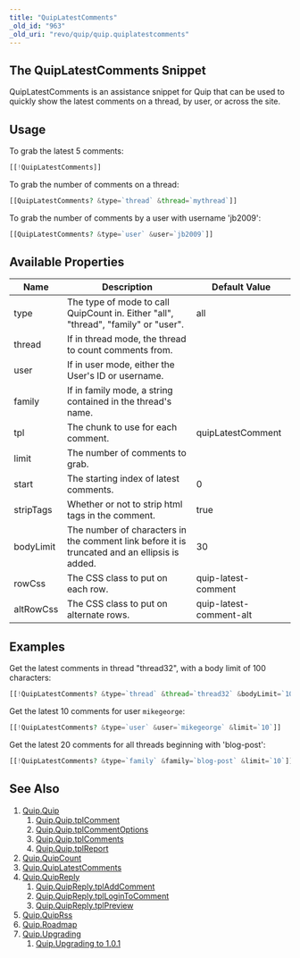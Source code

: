 ```yaml
---
title: "QuipLatestComments"
_old_id: "963"
_old_uri: "revo/quip/quip.quiplatestcomments"
---
```


## The QuipLatestComments Snippet

QuipLatestComments is an assistance snippet for Quip that can be used to quickly show the latest comments on a thread, by user, or across the site.

## Usage

To grab the latest 5 comments:

``` php
[[!QuipLatestComments]]
```

To grab the number of comments on a thread:

``` php
[[QuipLatestComments? &type=`thread` &thread=`mythread`]]
```

To grab the number of comments by a user with username 'jb2009':

``` php
[[QuipLatestComments? &type=`user` &user=`jb2009`]]
```

## Available Properties

| Name      | Description                                                                                   | Default Value           |
| --------- | --------------------------------------------------------------------------------------------- | ----------------------- |
| type      | The type of mode to call QuipCount in. Either "all", "thread", "family" or "user".            | all                     |
| thread    | If in thread mode, the thread to count comments from.                                         |                         |
| user      | If in user mode, either the User's ID or username.                                            |                         |
| family    | If in family mode, a string contained in the thread's name.                                   |                         |
| tpl       | The chunk to use for each comment.                                                            | quipLatestComment       |
| limit     | The number of comments to grab.                                                               |
| start     | The starting index of latest comments.                                                        | 0                       |
| stripTags | Whether or not to strip html tags in the comment.                                             | true                    |
| bodyLimit | The number of characters in the comment link before it is truncated and an ellipsis is added. | 30                      |
| rowCss    | The CSS class to put on each row.                                                             | quip-latest-comment     |
| altRowCss | The CSS class to put on alternate rows.                                                       | quip-latest-comment-alt |

## Examples

Get the latest comments in thread "thread32", with a body limit of 100 characters:

``` php
[[!QuipLatestComments? &type=`thread` &thread=`thread32` &bodyLimit=`100`]]
```

Get the latest 10 comments for user `mikegeorge`:

``` php
[[!QuipLatestComments? &type=`user` &user=`mikegeorge` &limit=`10`]]
```

Get the latest 20 comments for all threads beginning with 'blog-post':

``` php
[[!QuipLatestComments? &type=`family` &family=`blog-post` &limit=`10`]]
```

## See Also

1. [Quip.Quip](/extras/quip/quip.quip)
   1. [Quip.Quip.tplComment](/extras/quip/quip.quip/quip.quip.tplcomment)
   2. [Quip.Quip.tplCommentOptions](/extras/quip/quip.quip/quip.quip.tplcommentoptions)
   3. [Quip.Quip.tplComments](/extras/quip/quip.quip/quip.quip.tplcomments)
   4. [Quip.Quip.tplReport](/extras/quip/quip.quip/quip.quip.tplreport)
2. [Quip.QuipCount](/extras/quip/quip.quipcount)
3. [Quip.QuipLatestComments](/extras/quip/quip.quiplatestcomments)
4. [Quip.QuipReply](/extras/quip/quip.quipreply)
   1. [Quip.QuipReply.tplAddComment](/extras/quip/quip.quipreply/quip.quipreply.tpladdcomment)
   2. [Quip.QuipReply.tplLoginToComment](/extras/quip/quip.quipreply/quip.quipreply.tpllogintocomment)
   3. [Quip.QuipReply.tplPreview](/extras/quip/quip.quipreply/quip.quipreply.tplpreview)
5. [Quip.QuipRss](/extras/quip/quip.quiprss)
6. [Quip.Roadmap](/extras/quip/quip.roadmap)
7. [Quip.Upgrading](/extras/quip/quip.upgrading)
   1. [Quip.Upgrading to 1.0.1](/extras/quip/quip.upgrading/quip.upgrading-to-1.0.1)